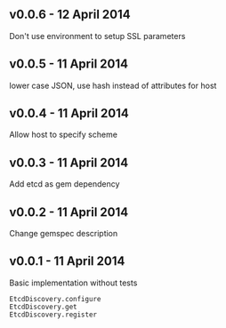 ## v0.0.6 - 12 April 2014

Don't use environment to setup SSL parameters

## v0.0.5 - 11 April 2014

lower case JSON, use hash instead of attributes for host

## v0.0.4 - 11 April 2014

Allow host to specify scheme

## v0.0.3 - 11 April 2014

Add etcd as gem dependency

## v0.0.2 - 11 April 2014

Change gemspec description

## v0.0.1 - 11 April 2014

Basic implementation without tests

```
EtcdDiscovery.configure
EtcdDiscovery.get
EtcdDiscovery.register
```
